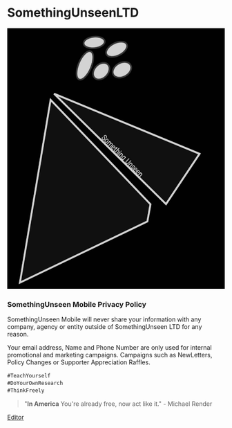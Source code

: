 # SomethingUnseenLTD


![SomethingUnseen](https://github.com/amzinglyrwarded/somethingunseen.github.io/blob/master/somethingunseen-dark-logo.jpg)


### SomethingUnseen Mobile Privacy Policy

SomethingUnseen Mobile will never share your information with any company, agency or entity outside of SomethingUnseen LTD for any reason. 


Your email address, Name and Phone Number are only used for internal promotional and marketing campaigns. Campaigns such as NewLetters, Policy Changes or Supporter Appreciation Raffles. 

```markdown
#TeachYourself
#DoYourOwnResearch
#ThinkFreely

```


>"**In America** You're already free, now act like it."
> \- Michael Render




[Editor](https://github.com/amzinglyrwarded/somethingunseen.github.io/edit/master/docs/index.md)
